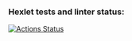 ### Hexlet tests and linter status:
[![Actions Status](https://github.com/Roman3455/java-project-71/actions/workflows/hexlet-check.yml/badge.svg)](https://github.com/Roman3455/java-project-71/actions)